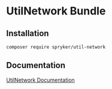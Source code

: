 # UtilNetwork Bundle

## Installation

```
composer require spryker/util-network
```

## Documentation

[UtilNetwork Documentation](http://spryker.github.io/core/bundles/util-network)
